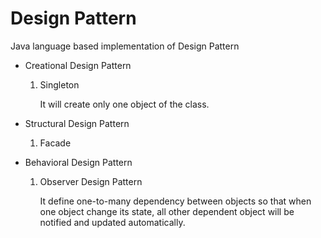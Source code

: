 # Design Pattern
Java language based implementation of Design Pattern

* Creational Design Pattern

	1. Singleton
	
		It will create only one object of the class.

* Structural Design Pattern

	1. Facade

* Behavioral Design Pattern

	1. Observer Design Pattern
	
		It define one-to-many dependency between objects so that when one object change its state, all other dependent object will be notified and updated automatically.


